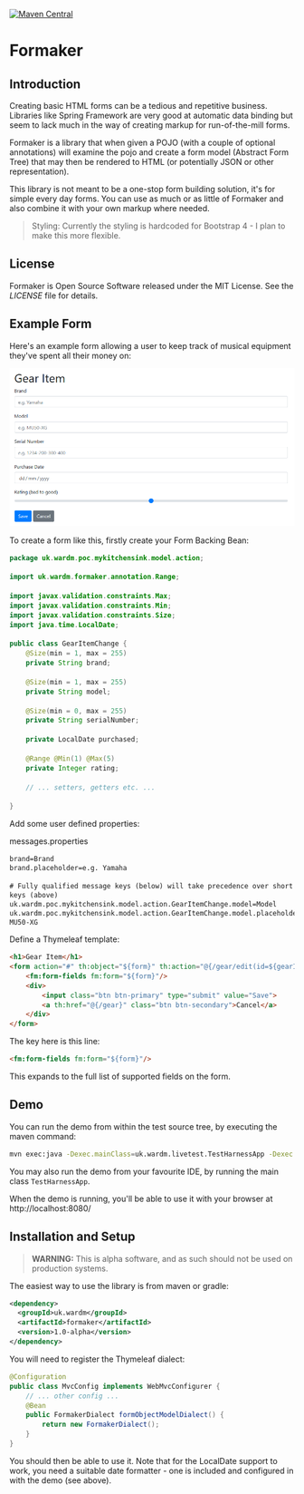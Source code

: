 [![Maven Central](https://img.shields.io/maven-central/v/uk.wardm/formaker.svg?label=Maven%20Central)](https://search.maven.org/search?q=g:%22uk.wardm%22%20AND%20a:%22formaker%22)

# Formaker

## Introduction

Creating basic HTML forms can be a tedious and repetitive business.
Libraries like Spring Framework are very good at automatic data binding but seem
to lack much in the way of creating markup for run-of-the-mill forms.

Formaker is a library that when given a POJO (with a couple of optional annotations) will
examine the pojo and create a form model (Abstract Form Tree) that may then be rendered
to HTML (or potentially JSON or other representation).

This library is not meant to be a one-stop form building solution, it's for simple every day
forms. You can use as much or as little of Formaker and also combine it with your own
markup where needed.

> Styling: Currently the styling is hardcoded for Bootstrap 4 - I plan to make this more flexible.

## License

Formaker is Open Source Software released under the MIT License. See the _LICENSE_ file for details.

## Example Form
 
Here's an example form allowing a user to keep track of musical equipment they've spent all their money on:

![A Formaker form rendered by Spring and Thymeleaf](README/RenderedExample.png)

To create a form like this, firstly create your Form Backing Bean:

```java
package uk.wardm.poc.mykitchensink.model.action;

import uk.wardm.formaker.annotation.Range;

import javax.validation.constraints.Max;
import javax.validation.constraints.Min;
import javax.validation.constraints.Size;
import java.time.LocalDate;

public class GearItemChange {
    @Size(min = 1, max = 255)
    private String brand;

    @Size(min = 1, max = 255)
    private String model;

    @Size(min = 0, max = 255)
    private String serialNumber;

    private LocalDate purchased;

    @Range @Min(1) @Max(5)
    private Integer rating;
    
    // ... setters, getters etc. ...

}
```

Add some user defined properties:

messages.properties
```properties
brand=Brand
brand.placeholder=e.g. Yamaha

# Fully qualified message keys (below) will take precedence over short keys (above)
uk.wardm.poc.mykitchensink.model.action.GearItemChange.model=Model
uk.wardm.poc.mykitchensink.model.action.GearItemChange.model.placeholder=e.g. MU50-XG
```

Define a Thymeleaf template:
```html
<h1>Gear Item</h1>
<form action="#" th:object="${form}" th:action="@{/gear/edit(id=${gearId})}" method="post">
    <fm:form-fields fm:form="${form}"/>
    <div>
        <input class="btn btn-primary" type="submit" value="Save">
        <a th:href="@{/gear}" class="btn btn-secondary">Cancel</a>
    </div>
</form>
```

The key here is this line:

```html
<fm:form-fields fm:form="${form}"/>
```

This expands to the full list of supported fields on the form.


## Demo

You can run the demo from within the test source tree, by executing the maven command:

```bash
mvn exec:java -Dexec.mainClass=uk.wardm.livetest.TestHarnessApp -Dexec.classpathScope=test
```

You may also run the demo from your favourite IDE, by running the main class `TestHarnessApp`.

When the demo is running, you'll be able to use it with your browser at http://localhost:8080/


## Installation and Setup

> **WARNING:** This is alpha software, and as such should not be used on production systems.

The easiest way to use the library is from maven or gradle:

```xml
<dependency>
  <groupId>uk.wardm</groupId>
  <artifactId>formaker</artifactId>
  <version>1.0-alpha</version>
</dependency>
```


You will need to register the Thymeleaf dialect:

```java
@Configuration
public class MvcConfig implements WebMvcConfigurer {
    // ... other config ...
    @Bean
    public FormakerDialect formObjectModelDialect() {
        return new FormakerDialect();
    }
}
```

You should then be able to use it. Note that for the LocalDate support to work, you
need a suitable date formatter - one is included and configured in with the demo (see above).


